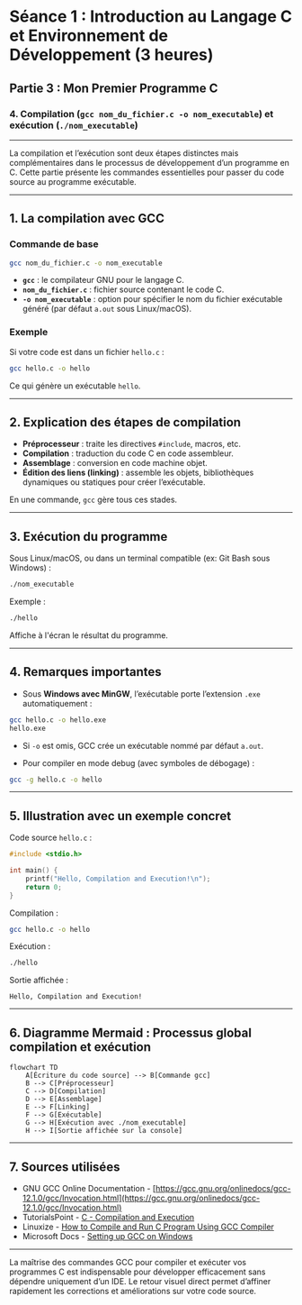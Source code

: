 # Séance 1 : Introduction au Langage C et Environnement de Développement (3 heures)

## Partie 3 : Mon Premier Programme C

### 4. Compilation (`gcc nom_du_fichier.c -o nom_executable`) et exécution (`./nom_executable`)

---

La compilation et l’exécution sont deux étapes distinctes mais complémentaires dans le processus de développement d’un programme en C. Cette partie présente les commandes essentielles pour passer du code source au programme exécutable.

---

## 1. La compilation avec GCC

### Commande de base

```bash
gcc nom_du_fichier.c -o nom_executable
```

- **`gcc`** : le compilateur GNU pour le langage C.
- **`nom_du_fichier.c`** : fichier source contenant le code C.
- **`-o nom_executable`** : option pour spécifier le nom du fichier exécutable généré (par défaut `a.out` sous Linux/macOS).

### Exemple

Si votre code est dans un fichier `hello.c` :

```bash
gcc hello.c -o hello
```

Ce qui génère un exécutable `hello`.

---

## 2. Explication des étapes de compilation

- **Préprocesseur** : traite les directives `#include`, macros, etc.
- **Compilation** : traduction du code C en code assembleur.
- **Assemblage** : conversion en code machine objet.
- **Édition des liens (linking)** : assemble les objets, bibliothèques dynamiques ou statiques pour créer l’exécutable.

En une commande, `gcc` gère tous ces stades.

---

## 3. Exécution du programme

Sous Linux/macOS, ou dans un terminal compatible (ex: Git Bash sous Windows) :

```bash
./nom_executable
```

Exemple :

```bash
./hello
```

Affiche à l'écran le résultat du programme.

---

## 4. Remarques importantes

- Sous **Windows avec MinGW**, l’exécutable porte l’extension `.exe` automatiquement :

```bash
gcc hello.c -o hello.exe
hello.exe
```

- Si `-o` est omis, GCC crée un exécutable nommé par défaut `a.out`.

- Pour compiler en mode debug (avec symboles de débogage) :

```bash
gcc -g hello.c -o hello
```

---

## 5. Illustration avec un exemple concret

Code source `hello.c` :

```c
#include <stdio.h>

int main() {
    printf("Hello, Compilation and Execution!\n");
    return 0;
}
```

Compilation :

```bash
gcc hello.c -o hello
```

Exécution :

```bash
./hello
```

Sortie affichée :

```
Hello, Compilation and Execution!
```

---

## 6. Diagramme Mermaid : Processus global compilation et exécution

```mermaid
flowchart TD
    A[Écriture du code source] --> B[Commande gcc]
    B --> C[Préprocesseur]
    C --> D[Compilation]
    D --> E[Assemblage]
    E --> F[Linking]
    F --> G[Exécutable]
    G --> H[Exécution avec ./nom_executable]
    H --> I[Sortie affichée sur la console]
```

---

## 7. Sources utilisées

- GNU GCC Online Documentation - [https://gcc.gnu.org/onlinedocs/gcc-12.1.0/gcc/Invocation.html](https://gcc.gnu.org/onlinedocs/gcc-12.1.0/gcc/Invocation.html)  
- TutorialsPoint - [C - Compilation and Execution](https://www.tutorialspoint.com/cprogramming/c_program_structure.htm)  
- Linuxize - [How to Compile and Run C Program Using GCC Compiler](https://linuxize.com/post/how-to-compile-and-run-c-program-in-linux/)  
- Microsoft Docs - [Setting up GCC on Windows](https://docs.microsoft.com/en-us/cpp/build/walkthrough-compile-a-c-program-on-the-command-line)

---

La maîtrise des commandes GCC pour compiler et exécuter vos programmes C est indispensable pour développer efficacement sans dépendre uniquement d’un IDE. Le retour visuel direct permet d’affiner rapidement les corrections et améliorations sur votre code source.